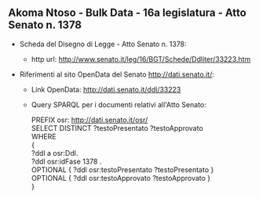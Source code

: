 ## Akoma Ntoso - Bulk Data - 16a legislatura - Atto Senato n. 1378 ##

* Scheda del Disegno di Legge - Atto Senato n. 1378:
	* http url: http://www.senato.it/leg/16/BGT/Schede/Ddliter/33223.htm

* Riferimenti al sito OpenData del Senato http://dati.senato.it/:
	* Link OpenData: http://dati.senato.it/ddl/33223
	* Query SPARQL per i documenti relativi all'Atto Senato:

        PREFIX osr: <http://dati.senato.it/osr/>  
		SELECT DISTINCT ?testoPresentato ?testoApprovato  
		WHERE  
		{  
		    ?ddl a osr:Ddl.  
		    ?ddl osr:idFase 1378 .  
		    OPTIONAL { ?ddl osr:testoPresentato ?testoPresentato }  
		    OPTIONAL { ?ddl osr:testoApprovato ?testoApprovato }  
		}
		